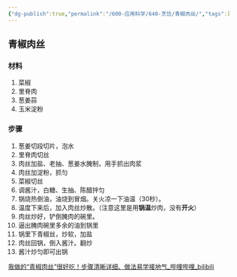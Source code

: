 ```yaml
---
{"dg-publish":true,"permalink":"/600-应用科学/640-烹饪/青椒肉丝/","tags":["烹饪/炒菜"],"noteIcon":""}
---
```


## 青椒肉丝
### 材料
1. 菜椒
2. 里脊肉
3. 葱姜蒜
4. 玉米淀粉
### 步骤
1. 葱姜切段切片，泡水
2. 里脊肉切丝
3. 肉丝加盐、老抽、葱姜水腌制，用手抓出肉浆
4. 肉丝加淀粉，抓匀
5. 菜椒切丝
6. 调酱汁，白糖、生抽、陈醋拌匀
7. 锅烧热倒油，油烧到冒烟。关火凉一下油温（30秒）。
8. 温度下来后，加入肉丝炒散。（注意这里是用**锅温**炒肉，没有**开火**）
9. 肉丝炒好，铲倒腌肉的碗里。
10. 逼出腌肉碗里多余的油到锅里
11. 锅里下青椒丝，炒软，加盐
12. 肉丝回锅，倒入酱汁。翻炒
13. 酱汁炒匀即可出锅

[我做的“青椒肉丝”很好吃！步骤清晰详细、做法易学接地气_哔哩哔哩_bilibili](https://www.bilibili.com/video/BV1xS4y167Qe)